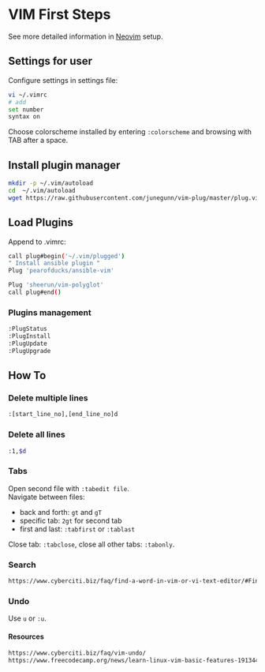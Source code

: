 # VIM First Steps

See more detailed information in [Neovim](NEOVIM.md) setup.

## Settings for user

Configure settings in settings file:

```bash
vi ~/.vimrc
# add
set number
syntax on
```

Choose colorscheme installed by entering `:colorscheme` and browsing with TAB after a space.

## Install plugin manager

```bash
mkdir -p ~/.vim/autoload
cd  ~/.vim/autoload
wget https://raw.githubusercontent.com/junegunn/vim-plug/master/plug.vim
```

## Load Plugins

Append to .vimrc:

```bash
call plug#begin('~/.vim/plugged')
" Install ansible plugin "
Plug 'pearofducks/ansible-vim'

Plug 'sheerun/vim-polyglot'
call plug#end()
```

### Plugins management

```bash
:PlugStatus
:PlugInstall
:PlugUpdate
:PlugUpgrade
```

## How To

### Delete multiple lines

```bash
:[start_line_no],[end_line_no]d
```

### Delete all lines

```bash
:1,$d
```

### Tabs

Open second file with `:tabedit file`.  
Navigate between files:  

- back and forth: `gt` and `gT`
- specific tab: `2gt` for second tab
- first and last: `:tabfirst` or `:tablast`

Close tab: `:tabclose`, close all other tabs: `:tabonly`.

### Search

```html
https://www.cyberciti.biz/faq/find-a-word-in-vim-or-vi-text-editor/#Find_a_word_in_Vim
```

### Undo

Use `u` or `:u`.

#### Resources

```html
https://www.cyberciti.biz/faq/vim-undo/
https://www.freecodecamp.org/news/learn-linux-vim-basic-features-19134461ab85/
```
